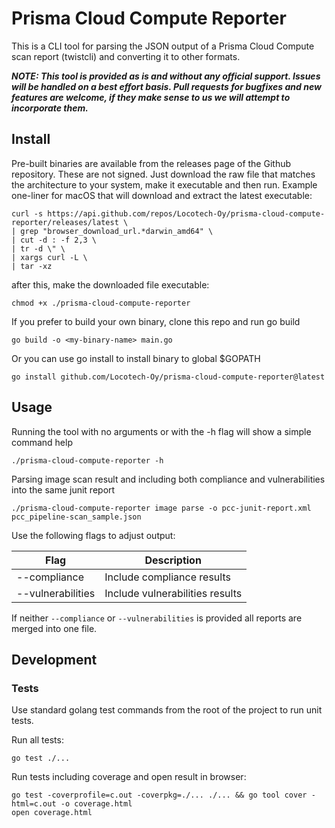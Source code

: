 # Prisma Cloud Compute Reporter

This is a CLI tool for parsing the JSON output of a Prisma Cloud Compute scan report (twistcli) and converting it to other formats.

***NOTE: This tool is provided as is and without any official support. Issues will be handled on a best effort basis. Pull requests for bugfixes and new features are welcome, if they make sense to us we will attempt to incorporate them.***

## Install

Pre-built binaries are available from the releases page of the Github repository. These are not signed. Just download the raw file that matches the architecture to your system, make it executable and then run. Example one-liner for macOS that will download and extract the latest executable:

```curl
curl -s https://api.github.com/repos/Locotech-Oy/prisma-cloud-compute-reporter/releases/latest \
| grep "browser_download_url.*darwin_amd64" \
| cut -d : -f 2,3 \
| tr -d \" \
| xargs curl -L \
| tar -xz
```

after this, make the downloaded file executable:

```text
chmod +x ./prisma-cloud-compute-reporter
```

If you prefer to build your own binary, clone this repo and run go build

```text
go build -o <my-binary-name> main.go
```

Or you can use go install to install binary to global $GOPATH

```text
go install github.com/Locotech-Oy/prisma-cloud-compute-reporter@latest
```

## Usage

Running the tool with no arguments or with the -h flag will show a simple command help

```
./prisma-cloud-compute-reporter -h
```

Parsing image scan result and including both compliance and vulnerabilities into the same junit report

```text
./prisma-cloud-compute-reporter image parse -o pcc-junit-report.xml pcc_pipeline-scan_sample.json
```

Use the following flags to adjust output:

| Flag                  | Description                       |
|---                    |---                                |
| --compliance          | Include compliance results        |
| --vulnerabilities     | Include vulnerabilities results   |

If neither ```--compliance``` or ```--vulnerabilities``` is provided all reports are merged into one file.

## Development

### Tests

Use standard golang test commands from the root of the project to run unit tests.

Run all tests:

```text
go test ./...
```

Run tests including coverage and open result in browser:

```text
go test -coverprofile=c.out -coverpkg=./... ./... && go tool cover -html=c.out -o coverage.html
open coverage.html
```
